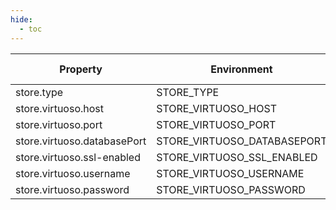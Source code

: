 ```yaml
---
hide:
  - toc
---
```


| Property | Environment | Default | Required | Valid values|
| --- | --- | --- | --- | --- |
| store.type | STORE_TYPE  | virtuoso| true | VIRTUOSO |
| store.virtuoso.host | STORE_VIRTUOSO_HOST  | *none*| false | string |
| store.virtuoso.port | STORE_VIRTUOSO_PORT  | 8080| false | integer |
| store.virtuoso.databasePort | STORE_VIRTUOSO_DATABASEPORT  | 1111| false | integer |
| store.virtuoso.ssl-enabled | STORE_VIRTUOSO_SSL_ENABLED  | false| false | string |
| store.virtuoso.username | STORE_VIRTUOSO_USERNAME  | *none*| false | string |
| store.virtuoso.password | STORE_VIRTUOSO_PASSWORD  | *none*| false | string |
